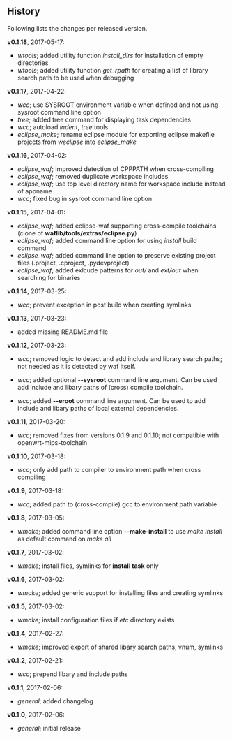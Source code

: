 History
-------
Following lists the changes per released version.


**v0.1.18**, 2017-05-17:

- *wtools*; added utility function *install_dirs* for installation of empty directories
- *wtools*; added utility function *get_rpath* for creating a list of library search path to be used when debugging


**v0.1.17**, 2017-04-22:

- *wcc*; use SYSROOT environment variable when defined and not using sysroot command line option
- *tree*; added tree command for displaying task dependencies
- *wcc*; autoload *indent*, *tree* tools
- *eclipse_make*; rename eclipse module for exporting eclipse makefile projects from _weclipse_ into *eclipse_make*

**v0.1.16**, 2017-04-02:

- *eclipse_waf*; improved detection of CPPPATH when cross-compiling
- *eclipse_waf*; removed duplicate workspace includes
- *eclipse_waf*; use top level directory name for workspace include instead of appname
- *wcc*; fixed bug in sysroot command line option

**v0.1.15**, 2017-04-01:

- *eclipse_waf*; added eclipse-waf supporting cross-compile toolchains (clone of  **waflib/tools/extras/eclipse.py**)
- *eclipse_waf*; added command line option for using _install_ build command
- *eclipse_waf*; added command line option to preserve existing project files (.project, .cproject, .pydevproject)
- *eclipse_waf*; added exlcude patterns for _out/_ and _ext/out_ when searching for binaries 

**v0.1.14**, 2017-03-25:

- *wcc*; prevent exception in post build when creating symlinks

**v0.1.13**, 2017-03-23:

- added missing README.md file

**v0.1.12**, 2017-03-23:

- *wcc*; removed logic to detect and add include and library search paths; not needed as it is detected by waf itself.

- *wcc*; added optional **--sysroot** command line argument. Can be used add include and libary paths of (cross) compile toolchain.

- *wcc*; added **--eroot** command line argument. Can be used to add include and libary paths of local external dependencies.

**v0.1.11**, 2017-03-20:

- *wcc*; removed fixes from versions 0.1.9 and 0.1.10; not compatible with openwrt-mips-toolchain

**v0.1.10**, 2017-03-18:

- *wcc*; only add path to compiler to environment path when cross compiling

**v0.1.9**, 2017-03-18:

- *wcc*; added path to (cross-compile) gcc to environment path variable

**v0.1.8**, 2017-03-05:

- *wmake*; added command line option **--make-install** to use *make install* as default command on *make all*

**v0.1.7**, 2017-03-02:

- *wmake*; install files, symlinks for **install task** only

**v0.1.6**, 2017-03-02:

- *wmake*; added generic support for installing files and creating symlinks

**v0.1.5**, 2017-03-02:

- *wmake*; install configuration files if _etc_ directory exists

**v0.1.4**, 2017-02-27:

- *wmake*; improved export of shared libary search paths, vnum, symlinks

**v0.1.2**, 2017-02-21:

- *wcc*; prepend libary and include paths

**v0.1.1**, 2017-02-06:

- *general*; added changelog

**v0.1.0**, 2017-02-06:

- *general*; initial release

